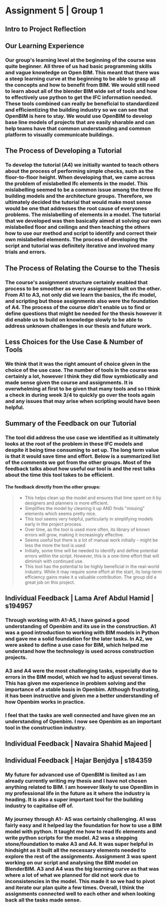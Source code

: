 # Assignment 5 | Group 1 

## Intro to Project Reflection

## Our Learning Experience  
### Our group's learning level at the beginning of the course was quite beginner. All three of us had basic programming skills and vague knowledge on Open BIM. This meant that there was a steep learning curve at the beginning to be able to grasp all the concepts and how to benefit from BIM. We would still need to learn about all of the blender BIM wide set of tools and how to effectively use python to get the IFC information needed. These tools combined can really be beneficial to standardized and efficientizing the building industry so we can see that OpenBIM is here to stay. We would use OpenBIM to develop base line models of projects that are easily sharable and can help teams have that common understanding and common platform to visually communicate buildings.  

## The Process of Developing a Tutorial 
### To develop the tutorial (A4) we initially wanted to teach others about the process of performing simple checks, such as the floor-to-floor height. When developing that, we came across the problem of mislabelled Ifc elements in the model. This mislabelling seemed to be a common issue among the three Ifc building models and the architecture groups. Therefore, we ultimately decided the tutorial that would make most sense would be one that addresses the root cause of everyones problems. The mislabelling of elements in a model. The tutorial that we developed was then basically aimed at solving our own mislabelled floor and ceilings and then teaching the others how to use our method and script to identify and correct their own mislabelled elements. The process of developing the script and tutorial was definitely iterative and involved many trials and errors.  

## The Process of Relating the Course to the Thesis
### The course's assignment structure certainly enabled that process to be smoother as every assignment built on the other. From A1 to A3, not only did we learn the basics, the ifc model, and scripting but those assignments also were the foundation of A4. The process of the course didn't enable us to find or define questions that might be needed for the thesis however it did enable us to build on knowledge slowly to be able to address unknown challenges in our thesis and future work. 

## Less Choices for the Use Case & Number of Tools 
### We think that it was the right amount of choice given in the choice of the use case. The number of tools in the course was certainly a lot, however I think they did flow symbiotically and made sense given the course and assignments. It is overwhelming at first to be given that many tools and so I think a check in during week 3/4 to quickly go over the tools again and any issues that may arise when scripting would have been helpful.  

## Summary of the Feedback on our Tutorial 
### The tool did address the use case we identified as it ultimately looks at the root of the problem in these IFC models and despite it being time consuming to set up. The long term value is that it would save time and effort. Below is a summarized list of the comments we got from the other groups. Most of the feedback talks about how useful our tool is and the rest talks about the time this tool takes to be efficient.  	 
#### The feedback directly from the other groups: 
> * This helps clean up the model and ensures that time spent on it by designers and planners is more efficient. 
> * Simplifies the model by cleaning it up AND finds "missing" elements which seems pretty nice.  
> * This tool seems very helpful, particularly in simplifying models early in the project process. 
> * Over time, as the tool is used more often, its library of known errors will grow, making it increasingly effective. 
> * Seems useful but there is a lot of manual work initially - might be less the more the tool is used 
> * Initially, some time will be needed to identify and define potential errors within the script. However, this is a one-time effort that will diminish with continued use. 
> * This tool has the potential to be highly beneficial in the real-world industry. While it may require some effort at the start, its long-term efficiency gains make it a valuable contribution. The group did a great job on this project. 

## Individual Feedback | Lama Aref Abdul Hamid | s194957
### Through working with A1-A5, I have gained a good understanding of Openbim and its use in the construction. A1 was a good introduction to working with BIM models in Python and gave me a solid foundation for the later tasks. In A2, we were asked to define a use case for BIM, which helped me understand how the technology is used across construction projects.

### A3 and A4 were the most challenging tasks, especially due to errors in the BIM model, which we had to adjust several times. This has given me experience in problem solving and the importance of a stable basis in Openbim. Although frustrating, it has been instructive and given me a better understanding of how Openbim works in practice.

### I feel that the tasks are well connected and have given me an understanding of Openbim. I now see Openbim as an important tool in the construction industry.

## Individual Feedback | Navaira Shahid Majeed | 


## Individual Feedback | Hajar Benjdya | s184359
### My future for advanced use of OpenBIM is limited as I am already currently writing my thesis and I have not chosen anything related to BIM. I am however likely to use OpenBim in my professional life in the future as it where the industry is heading. It is also a super important tool for the building industry to capitalise off of.  

### My journey through A1- A5 was certainly challenging. A1 was fairly easy and it helped lay the foundation for how to use a BIM model with python. It taught me how to read Ifc elements and write python scripts for the model. A2 was a stepping stone/foundation to make A3 and A4. It was super helpful in hindsight as it built all the necessary elements needed to explore the rest of the assignments. Assignment 3 was spent working on our script and analysing the BIM model on BlenderBIM. A3 and A4 was the big learning curve as that was where a lot of what we planned for did not work due to inconsistencies in the model. This made it so we had to pivot and iterate our plan quite a few times. Overall, I think the assignments connected well to each other and when looking back all the tasks made sense.  

 



